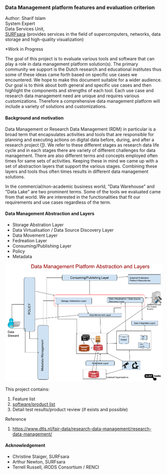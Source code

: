 
### Data Management platform features and evaluation criterion

Author: Sharif Islam 
<br>
System Expert 
<br>
Data Services Unit, <br>
[SURFsara](https://www.surfsara.nl) (provides services in the field of supercomputers, networks, data storage and high-quality visualization) 

*Work in Progress 

The goal of this project is to evaluate various tools and software that can play a role in data management platform solution(s). The primary community we support is the Dutch research and educational institutes thus some of these ideas came forth based on specific use cases we encountered. We hope to make this document suitable for a wider audience. Our goal is to think about both general and specific use cases and then highlight the components and strengths of each tool. Each use case and research data management need are unique and requires various customizations. Therefore a comprehensive data management platform will include a variety of solutions and customizations. 


#### Background and motivation 

Data Management or Research Data Management (RDM) in particular is a broad term that encapsulates activities and tools that are responsible for planning and executing actions on digital data before, during, and after a research project ([1](https://www.dtls.nl/fair-data/research-data-management/research-data-management/)). We refer to these different stages as research data life cycle and in each stages there are variety of different challenges for data management. There are also different terms and concepts employed often times for same sets of activities. Keeping these in mind we came up with a set of abstraction layers that support the various stages. Combining these layers and tools thus often times results in different data management solutions. 

In the commercial/non-academic business world, "Data Warehouse" and "Data Lake" are two prominent terms. Some of the tools we evaluated came from that world. We are interested in the functionalities that fit our requirements and use cases regardless of the term. 


#### Data Management Abstraction and Layers

* Storage Abstration Layer
* Data Virtualisation / Data Source Discovery Layer
* Data Movement Layer
* Fedreation Layer
* Consuming/Publishing Layer
* Policy
* Metadata

![Data Management Layers](dmp_layers_abs.png)

This project contains: 

1. Feature list
2. [software/product list](https://github.com/sara-nl/dmp_feature_matrix/blob/master/software.md)
3. Detail test results/product review (if exists and possible) 


Reference 
1. https://www.dtls.nl/fair-data/research-data-management/research-data-management/

####  Acknowledgement 
* Christine Staiger, SURFsara 
* Arthur Newton, SURFsara 
* Terrell Russell, iRODS Consortium / RENCI 
